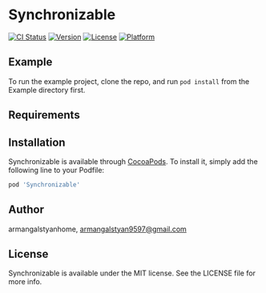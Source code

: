 # Synchronizable

[![CI Status](https://img.shields.io/travis/armangalstyanhome/Synchronizable.svg?style=flat)](https://travis-ci.org/armangalstyanhome/Synchronizable)
[![Version](https://img.shields.io/cocoapods/v/Synchronizable.svg?style=flat)](https://cocoapods.org/pods/Synchronizable)
[![License](https://img.shields.io/cocoapods/l/Synchronizable.svg?style=flat)](https://cocoapods.org/pods/Synchronizable)
[![Platform](https://img.shields.io/cocoapods/p/Synchronizable.svg?style=flat)](https://cocoapods.org/pods/Synchronizable)

## Example

To run the example project, clone the repo, and run `pod install` from the Example directory first.

## Requirements

## Installation

Synchronizable is available through [CocoaPods](https://cocoapods.org). To install
it, simply add the following line to your Podfile:

```ruby
pod 'Synchronizable'
```

## Author

armangalstyanhome, armangalstyan9597@gmail.com

## License

Synchronizable is available under the MIT license. See the LICENSE file for more info.
